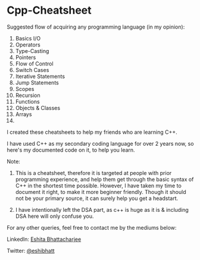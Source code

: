 ﻿# Cpp-Cheatsheet
 Suggested flow of acquiring any programming language (in my opinion):

1. Basics I/O
2. Operators
3. Type-Casting
4. Pointers
5. Flow of Control
6. Switch Cases
7. Iterative Statements
8. Jump Statements 
9. Scopes
10. Recursion
11. Functions
12. Objects & Classes
13. Arrays
14. 


I created these cheatsheets to help my friends who are learning C++.

I have used C++ as my secondary coding language for over 2 years now, so here's my documented code on it, to help you learn.

Note:
1. This is a cheatsheet, therefore it is targeted at people with prior programming experience, and help them get through the basic syntax of C++ in the shortest time possible. However, I have taken my time to document it right, to make it more beginner friendly. Though it should not be your primary source, it can surely help you get a headstart.

2. I have intentionally left the DSA part, as c++ is huge as it is & including DSA here will only confuse you.

For any other queries, feel free to contact me by the mediums below:

LinkedIn: [Eshita Bhattacharjee](https://www.linkedin.com/in/eshita-bhattacharjee-148110202/)

Twitter: [@eshibhatt](https://twitter.com/EshiBhatt)
